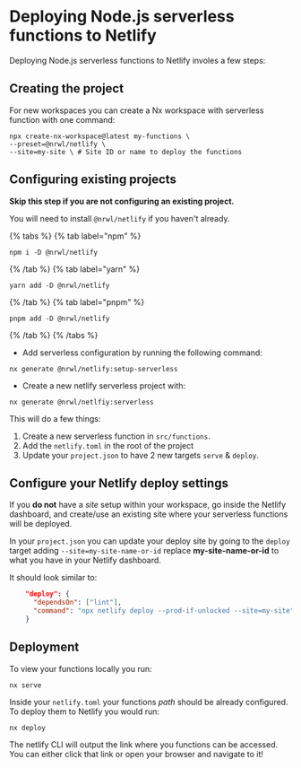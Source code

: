 # Deploying Node.js serverless functions to Netlify

Deploying Node.js serverless functions to Netlify involes a few steps:

## Creating the project

For new workspaces you can create a Nx workspace with serverless function with one command:

```shell
npx create-nx-workspace@latest my-functions \
--preset=@nrwl/netlify \
--site=my-site \ # Site ID or name to deploy the functions
```

## Configuring existing projects

**Skip this step if you are not configuring an existing project.**

You will need to install `@nrwl/netlify` if you haven't already.

{% tabs %}
{% tab label="npm" %}

```shell
npm i -D @nrwl/netlify
```

{% /tab %}
{% tab label="yarn" %}

```shell
yarn add -D @nrwl/netlify
```

{% /tab %}
{% tab label="pnpm" %}

```shell
pnpm add -D @nrwl/netlify
```

{% /tab %}
{% /tabs %}

- Add serverless configuration by running the following command:

```shell
nx generate @nrwl/netlify:setup-serverless
```

- Create a new netlify serverless project with:

```shell
nx generate @nrwl/netlfiy:serverless
```

This will do a few things:

1. Create a new serverless function in `src/functions`.
2. Add the `netlify.toml` in the root of the project
3. Update your `project.json` to have 2 new targets `serve` & `deploy`.

## Configure your Netlify deploy settings

If you **do not** have a _site_ setup within your workspace, go inside the Netlify dashboard, and create/use an existing site where your serverless functions will be deployed.

In your `project.json` you can update your deploy site by going to the `deploy` target adding `--site=my-site-name-or-id` replace **my-site-name-or-id** to what you have in your Netlify dashboard.

It should look similar to:

```json
    "deploy": {
      "dependsOn": ["lint"],
      "command": "npx netlify deploy --prod-if-unlocked --site=my-site"
    }
```

## Deployment

To view your functions locally you run:

```shell
nx serve
```

Inside your `netlify.toml` your functions _path_ should be already configured.
To deploy them to Netlify you would run:

```shell
nx deploy
```

The netlify CLI will output the link where you functions can be accessed. You can either click that link or open your browser and navigate to it!
